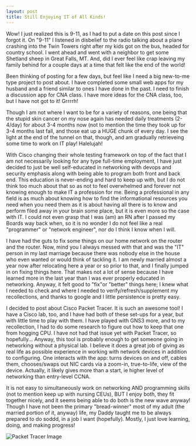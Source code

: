 ```yaml
---
layout: post
title: Still Enjoying IT of All Kinds!
---
```


Wow! I just realized this is 9-11, as I had to put a date on this post since I forgot it. On "9-11" I listened in disbelief to
the radio talking about a plane crashing into the Twin Towers right after my kids got on the bus, headed for country school. I
went ahead and went with a neighbor to get some Shetland sheep in Great Falls, MT. And, did I ever feel like crap leaving my
family behind for a couple days at a time that felt like the end of the world!

Been thinking of posting for a few days, but feel like I need a big new-to-me type project to post about. I have completed some small web apps for my husband and a friend similar to ones I have done in the past. I need to finish a discussion app for
CNA class. I have more ideas for the CNA class, too, but I have not got to it! Grrrrh!

Though I am not where I want to be for a variety of reasons, one being that the stupid skin cancer on my nose again has needed 
daily treatments (2-4/day) for about 3-4 months now (not to mention the time they took up for 3-4 months last fall, and those eat up a HUGE chunk of every day. I see the light at the end of the tunnel on that, though, and am gradually retrieveing some time to work on IT play! Halelujah!

With Cisco changing their whole testing framework on top of the fact that I am not necessarily looking for any type full-time employment, I have just decided to just be well self-educated in networking with devops and security emphasis along with 
being able to program both front and back end. This education is never-ending and hard to keep up with, but I do not think too 
much about that so as not to feel overwhelmed and forever not knowing enough to make IT a profession for me. Being a professional in any field is as much about knowing how to find the informational resources you need when you need them as it is about having all there is to know and perform filed away in your brain some place, but it is even more so the case with IT. I could not even grasp that I was (am) an RN after I passed my Boards way back when, so it is no wonder I do not feel like a real "programmer" or "network engineer", nor do I think I know when I will. 

I have had the guts to fix some things on our home network on the router and the router. Now, mind you I always messed with that and was the "IT" person in my last marriage because there was nobody else in the house who even wanted or would think of 
tackling it. I am newly married almost a year now after relocating here a year or so prior to that, and I finally jumped in on
fixing things here. That makes not a lot of sense because I have learned more in the last year than I was ever properly educated in networking. Anyway, it felt good to "fix"or "better" things here; I knew what I needed to check and where I needed to verify/refresh/supplement my recollections, and thanks to google and I little persistence is pretty easy.

I decided to post about Cisco Packet Tracer. It is such an awesome tool! I have a Cisco lab, too, and I have had both of these
set-ups for a year, but with little time to play with them. I have played with GNS3 more, and to my recollection, I had
to do some research to figure out how to keep that one from hogging CPU. I have not had that issue yet with Packet Tracer, so 
hopefully... Anyway, this tool is probably enough to get someone going in networking without a physical lab. I believe it does 
a great job of giving as real life as possible experience in working with network devices in addition to configuring. One interacts with the app: turns devices on and off, cables them, chooses/swaps out NIC cards via a zoom-in, true-to-life, view of the device. Actually, it likely gives more than a start, ie higher level of networking than entry-level CCNA.

It is not easy to simultaneously work on networking AND programming skills (not to mention keep up with nursing CEUs), BUT I 
enjoy both, they fit together nicely, and it seems being able to do both is the new wave anyway! Though I have not been the 
primary "bread-winner" most of my adult (the married portion of it, anyway) life, my Daddy taught me to be always prepared to 
do soddd, in a job I want (hopefully). Mostly, I just love learning, doing, and making progress!

![Packet Tracer Image](https://i.ytimg.com/vi/q-UUbPk6fYo/maxresdefault.jpg)
